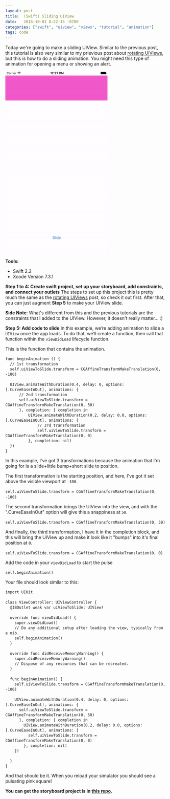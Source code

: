 ```yaml
---
layout: post
title:  (Swift) Sliding UIView
date:   2016-10-01 8:22:15 -0700
categories: ["swift", "uiview", "views", "tutorial", "animation"]
tags: code
---
```


Today we're going to make a sliding UIView. Similar to the previous post, this tutorial is also very similar to my prievious post about [rotating UIViews](http://seimith.github.io/swift/uiview/views/tutorial/animation/2016/08/28/Swift-Rotating-UIView.html "Post on rotating UIViews"), but this is how to do a sliding animation. You might need this type of animation for opening a menu or showing an alert.

![alt text](https://raw.githubusercontent.com/seimith/seimith.github.io/master/_assets/2016-10-01-assets/slidingUIViewSm.gif "Sliding UIViews")

**Tools:**

- Swift 2.2
- Xcode Version 7.3.1

**Step 1 to 4: Create swift project, set up your storyboard, add constraints, and connect your outlets**
The steps to set up this project this is pretty much the same as the [rotating UIViews](http://seimith.github.io/swift/uiview/views/tutorial/animation/2016/08/28/Swift-Rotating-UIView.html "Post on rotating UIViews") post, so check it out first. After that, you can just augment **Step 5** to make your UIView slide.

**Side Note**: What's different from this and the previous tutorials are the constraints that I added to the UIView. However, it doesn't really matter... :)

**Step 5: Add code to slide**
In this example, we’re adding animation to slide a `UIView` once the app loads. To do that, we’ll create a function, then call that function within the `viewDidLoad` lifecycle function.

This is the function that contains the animation.

```
func beginAnimation () {
  // 1st transformation
  self.uiViewToSlide.transform = CGAffineTransformMakeTranslation(0, -100)

  UIView.animateWithDuration(0.4, delay: 0, options: [.CurveEaseInOut], animations: {
      // 2nd transformation
      self.uiViewToSlide.transform = CGAffineTransformMakeTranslation(0, 50)
      }, completion: { completion in
          UIView.animateWithDuration(0.2, delay: 0.0, options: [.CurveEaseInOut], animations: {
              // 3rd transformation
              self.uiViewToSlide.transform = CGAffineTransformMakeTranslation(0, 0)
          }, completion: nil)
  })
}
```
In this example, I've got 3 transformations because the animation that I'm going for is a slide+little bump+short slide to position.

The first transformation is the starting position, and here, I've got it set above the visible viewport at `-100`.

`self.uiViewToSlide.transform = CGAffineTransformMakeTranslation(0, -100)`

The second transformation brings the UIView into the view, and with the ".CurveEaseInOut" option will give this a snappiness at `50`.

`self.uiViewToSlide.transform = CGAffineTransformMakeTranslation(0, 50)`

And finally, the third transformation, I have it in the completion block, and this will bring the UIView up and make it look like it "bumps" into it's final position at `0`.

`self.uiViewToSlide.transform = CGAffineTransformMakeTranslation(0, 0)`

Add the code in your `viewDidLoad` to start the pulse

```
self.beginAnimation()
```

Your file should look similar to this:

```
import UIKit

class ViewController: UIViewController {
  @IBOutlet weak var uiViewToSlide: UIView!

  override func viewDidLoad() {
    super.viewDidLoad()
    // Do any additional setup after loading the view, typically from a nib.
    self.beginAnimation()
  }

  override func didReceiveMemoryWarning() {
    super.didReceiveMemoryWarning()
    // Dispose of any resources that can be recreated.
  }

  func beginAnimation() {
    self.uiViewToSlide.transform = CGAffineTransformMakeTranslation(0, -100)

    UIView.animateWithDuration(0.4, delay: 0, options: [.CurveEaseInOut], animations: {
      self.uiViewToSlide.transform = CGAffineTransformMakeTranslation(0, 50)
      }, completion: { completion in
        UIView.animateWithDuration(0.2, delay: 0.0, options: [.CurveEaseInOut], animations: {
          self.uiViewToSlide.transform = CGAffineTransformMakeTranslation(0, 0)
        }, completion: nil)
    })

  }
}
```

And that should be it. When you reload your simulator you should see a pulsating pink square!

**You can get the storyboard project is in [this repo][link].**

[link]: https://github.com/seimith/SwiftSlidingUIView
